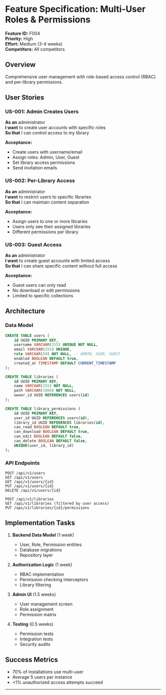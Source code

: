 # Feature Specification: Multi-User Roles & Permissions

**Feature ID:** F004  
**Priority:** High  
**Effort:** Medium (3-4 weeks)  
**Competitors:** All competitors

## Overview

Comprehensive user management with role-based access control (RBAC) and per-library permissions.

## User Stories

### US-001: Admin Creates Users
**As an** administrator  
**I want** to create user accounts with specific roles  
**So that** I can control access to my library

**Acceptance:**
- Create users with username/email
- Assign roles: Admin, User, Guest
- Set library access permissions
- Send invitation emails

### US-002: Per-Library Access
**As an** administrator  
**I want** to restrict users to specific libraries  
**So that** I can maintain content separation

**Acceptance:**
- Assign users to one or more libraries
- Users only see their assigned libraries
- Different permissions per library

### US-003: Guest Access
**As an** administrator  
**I want** to create guest accounts with limited access  
**So that** I can share specific content without full access

**Acceptance:**
- Guest users can only read
- No download or edit permissions
- Limited to specific collections

## Architecture

### Data Model

```sql
CREATE TABLE users (
    id UUID PRIMARY KEY,
    username VARCHAR(255) UNIQUE NOT NULL,
    email VARCHAR(255) UNIQUE,
    role VARCHAR(50) NOT NULL, -- ADMIN, USER, GUEST
    enabled BOOLEAN DEFAULT true,
    created_at TIMESTAMP DEFAULT CURRENT_TIMESTAMP
);

CREATE TABLE libraries (
    id UUID PRIMARY KEY,
    name VARCHAR(255) NOT NULL,
    path VARCHAR(1000) NOT NULL,
    owner_id UUID REFERENCES users(id)
);

CREATE TABLE library_permissions (
    id UUID PRIMARY KEY,
    user_id UUID REFERENCES users(id),
    library_id UUID REFERENCES libraries(id),
    can_read BOOLEAN DEFAULT true,
    can_download BOOLEAN DEFAULT true,
    can_edit BOOLEAN DEFAULT false,
    can_delete BOOLEAN DEFAULT false,
    UNIQUE(user_id, library_id)
);
```

### API Endpoints

```
POST /api/v1/users
GET /api/v1/users
GET /api/v1/users/{id}
PUT /api/v1/users/{id}
DELETE /api/v1/users/{id}

POST /api/v1/libraries
GET /api/v1/libraries (filtered by user access)
PUT /api/v1/libraries/{id}/permissions
```

## Implementation Tasks

1. **Backend Data Model** (1 week)
   - User, Role, Permission entities
   - Database migrations
   - Repository layer

2. **Authorization Logic** (1 week)
   - RBAC implementation
   - Permission checking interceptors
   - Library filtering

3. **Admin UI** (1.5 weeks)
   - User management screen
   - Role assignment
   - Permission matrix

4. **Testing** (0.5 weeks)
   - Permission tests
   - Integration tests
   - Security audits

## Success Metrics

- 70% of installations use multi-user
- Average 5 users per instance
- <1% unauthorized access attempts succeed

---
